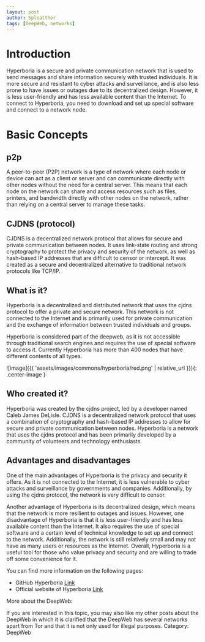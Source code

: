 ```yaml
---
layout: post
author: Spleatther
tags: [DeepWeb, networks]
---
```


# Introduction

Hyperboria is a secure and private communication network that is used to send messages and share information securely with trusted individuals. It is more secure and resistant to cyber attacks and surveillance, and is also less prone to have issues or outages due to its decentralized design. However, it is less user-friendly and has less available content than the Internet. To connect to Hyperboria, you need to download and set up special software and connect to a network node.

# Basic Concepts

## p2p

A peer-to-peer (P2P) network is a type of network where each node or device can act as a client or server and can communicate directly with other nodes without the need for a central server. This means that each node on the network can share and access resources such as files, printers, and bandwidth directly with other nodes on the network, rather than relying on a central server to manage these tasks.

## CJDNS (protocol)

CJDNS is a decentralized network protocol that allows for secure and private communication between nodes. It uses link-state routing and strong cryptography to protect the privacy and security of the network, as well as hash-based IP addresses that are difficult to censor or intercept. It was created as a secure and decentralized alternative to traditional network protocols like TCP/IP.

## What is it?

Hyperboria is a decentralized and distributed network that uses the cjdns protocol to offer a private and secure network. This network is not connected to the Internet and is primarily used for private communication and the exchange of information between trusted individuals and groups.

Hyperboria is considered part of the deepweb, as it is not accessible through traditional search engines and requires the use of special software to access it.
Currently Hyperboria has more than 400 nodes that have different contents of all types.

![image]({{ 'assets/images/commons/hyperboria/red.png' | relative_url }}){: .center-image }

## Who created it?

Hyperboria was created by the cjdns project, led by a developer named Caleb James DeLisle. CJDNS is a decentralized network protocol that uses a combination of cryptography and hash-based IP addresses to allow for secure and private communication between nodes. Hyperboria is a network that uses the cjdns protocol and has been primarily developed by a community of volunteers and technology enthusiasts.

## Advantages and disadvantages

One of the main advantages of Hyperboria is the privacy and security it offers. As it is not connected to the Internet, it is less vulnerable to cyber attacks and surveillance by governments and companies. Additionally, by using the cjdns protocol, the network is very difficult to censor.

Another advantage of Hyperboria is its decentralized design, which means that the network is more resilient to outages and issues. However, one disadvantage of Hyperboria is that it is less user-friendly and has less available content than the Internet. It also requires the use of special software and a certain level of technical knowledge to set up and connect to the network. Additionally, the network is still relatively small and may not have as many users or resources as the Internet. Overall, Hyperboria is a useful tool for those who value privacy and security and are willing to trade off some convenience for it.

You can find more information on the following pages:

* GitHub Hyperboria [Link](https://github.com/hyperboria)
* Official website of Hyperboria [Link](https://hyperboria.net/)

More about the DeepWeb:

If you are interested in this topic, you may also like my other posts about the DeepWeb in which it is clarified that the DeepWeb has several networks apart from Tor and that it is not only used for illegal purposes. Category: DeepWeb